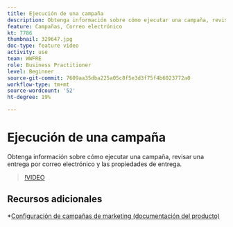 ```yaml
---
title: Ejecución de una campaña
description: Obtenga información sobre cómo ejecutar una campaña, revisar una entrega por correo electrónico y las propiedades de entrega.
feature: Campañas, Correo electrónico
kt: 7786
thumbnail: 329647.jpg
doc-type: feature video
activity: use
team: WWFRE
role: Business Practitioner
level: Beginner
source-git-commit: 7609aa35dba225a05c8f5e3d3f75f4b6023772a0
workflow-type: tm+mt
source-wordcount: '52'
ht-degree: 19%

---
```



# Ejecución de una campaña

Obtenga información sobre cómo ejecutar una campaña, revisar una entrega por correo electrónico y las propiedades de entrega.

>[!VIDEO](https://video.tv.adobe.com/v/329647?quality=12)

## Recursos adicionales

*[Configuración de campañas de marketing (documentación del producto)](https://experienceleague.adobe.com/docs/campaign-classic/using/orchestrating-campaigns/orchestrate-campaigns/setting-up-marketing-campaigns.html?lang=es)
